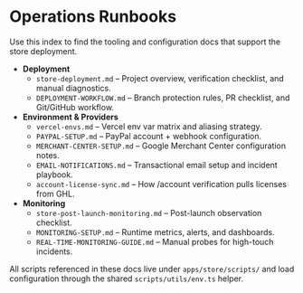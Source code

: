 # Operations Runbooks

Use this index to find the tooling and configuration docs that support the store deployment.

- **Deployment**
  - `store-deployment.md` – Project overview, verification checklist, and manual diagnostics.
  - `DEPLOYMENT-WORKFLOW.md` – Branch protection rules, PR checklist, and Git/GitHub workflow.
- **Environment & Providers**
  - `vercel-envs.md` – Vercel env var matrix and aliasing strategy.
  - `PAYPAL-SETUP.md` – PayPal account + webhook configuration.
  - `MERCHANT-CENTER-SETUP.md` – Google Merchant Center configuration notes.
  - `EMAIL-NOTIFICATIONS.md` – Transactional email setup and incident playbook.
  - `account-license-sync.md` – How /account verification pulls licenses from GHL.
- **Monitoring**
  - `store-post-launch-monitoring.md` – Post-launch observation checklist.
  - `MONITORING-SETUP.md` – Runtime metrics, alerts, and dashboards.
  - `REAL-TIME-MONITORING-GUIDE.md` – Manual probes for high-touch incidents.

All scripts referenced in these docs live under `apps/store/scripts/` and load configuration through the shared `scripts/utils/env.ts` helper.
